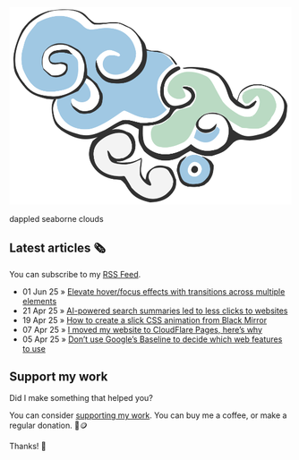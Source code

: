 ![logo](img/logo.webp)

dappled seaborne clouds

## Latest articles 🗞️

You can subscribe to my [RSS Feed](https://www.roboleary.net/feed.xml).

<!-- BLOG:START -->
 - 01 Jun 25 » [Elevate hover/focus effects with transitions across multiple elements](https://www.roboleary.net/blog/multiple-hover-focus-transitions/)
 - 21 Apr 25 » [AI-powered search summaries led to less clicks to websites](https://www.roboleary.net/blog/ai-seach-overviews/)
 - 19 Apr 25 » [How to create a slick CSS animation from Black Mirror](https://www.roboleary.net/blog/black-mirror-animation/)
 - 07 Apr 25 » [I moved my website to CloudFlare Pages, here’s why](https://www.roboleary.net/blog/cloudflare-pages/)
 - 05 Apr 25 » [Don’t use Google’s Baseline to decide which web features to use](https://www.roboleary.net/blog/baseline/)<!-- BLOG:END -->

## Support my work

Did I make something that helped you?

You can consider [supporting my work](https://ko-fi.com/roboleary). You can buy me a coffee, or make a regular donation. 🌈🪙

Thanks! 🙏
